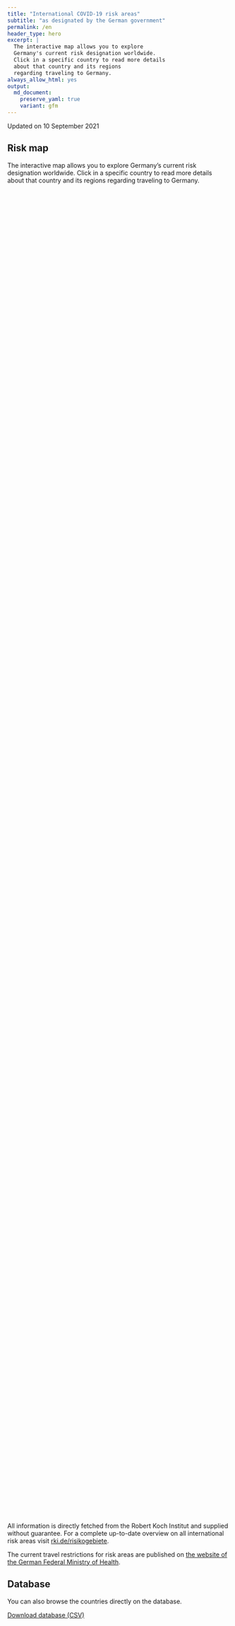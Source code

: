 ```yaml
---
title: "International COVID-19 risk areas"
subtitle: "as designated by the German government"
permalink: /en
header_type: hero
excerpt: |
  The interactive map allows you to explore
  Germany's current risk designation worldwide.
  Click in a specific country to read more details
  about that country and its regions
  regarding traveling to Germany.
always_allow_html: yes
output: 
  md_document:
    preserve_yaml: true
    variant: gfm
---
```


<!-- Modify _R/index_es.Rmd file instead -->

<p class="text-right font-weight-bold">

Updated on 10 September 2021

</p>

## Risk map

The interactive map allows you to explore Germany’s current risk
designation worldwide. Click in a specific country to read more details
about that country and its regions regarding traveling to Germany.

<div id="leaflet" class="leaflet html-widget" style="width:100%;height:75vh;">

</div>

<script src="https://corona-atlas.de/assets/data/locale_en.js"></script>

<script src="https://corona-atlas.de/assets/js/map.js"></script>

All information is directly fetched from the Robert Koch Institut and
supplied without guarantee. For a complete up-to-date overview on all
international risk areas visit
[rki.de/risikogebiete](https://rki.de/risikogebiete).

The current travel restrictions for risk areas are published on [the
website of the German Federal Ministry of
Health](https://www.bundesgesundheitsministerium.de/en/coronavirus/current-information-for-travellers).

## Database

You can also browse the countries directly on the database.

<div id="reactable" class="reactable html-widget" style="width:auto;height:auto;"></div>
<script type="application/json" data-for="reactable">{"x":{"tag":{"name":"Reactable","attribs":{"data":{"Country/Region":["Afghanistan","Angola","Albania","Andorra","United Arab Emirates","Argentina","Armenia","Antigua and Barbuda","Australia","Austria","Azerbaijan","Burundi","Belgium","Benin","Burkina Faso","Bangladesh","Bulgaria","Bahrain","Bahamas","Bosnia and Herzegovina","Belarus","Belize","Bolivia","Brazil","Barbados","Brunei","Bhutan","Botswana","Central African Republic","Canada","Switzerland","Chile","China","Cote D'Ivoire","Cameroon","Democratic Republic of The Congo","Congo","Colombia","Comoros","Cape Verde","Costa Rica","Cuba","Cyprus","Czechia","Germany","Djibouti","Dominica","Denmark","Dominican Republic","Algeria","Ecuador","Egypt","Eritrea","Spain","Estonia","Ethiopia","Finland","Fiji","France","Micronesia","Gabon","United Kingdom","Georgia","Ghana","Guinea","Gambia","Guinea-Bissau","Equatorial Guinea","Greece","Grenada","Guatemala","Guyana","Hong Kong","Honduras","Croatia","Haiti","Hungary","Indonesia","India","Ireland","Iran","Iraq","Iceland","Israel","Italy","Jamaica","Jordan","Japan","Kazakhstan","Kenya","Kyrgyzstan","Cambodia","Kiribati","Saint Kitts and Nevis","South Korea","Kuwait","Laos","Lebanon","Liberia","Libya","Saint Lucia","Liechtenstein","Sri Lanka","Lesotho","Lithuania","Luxembourg","Latvia","Morocco","Monaco","Moldova","Madagascar","Maldives","Mexico","Marshall Islands","North Macedonia","Mali","Malta","Myanmar/Burma","Montenegro","Mongolia","Mozambique","Mauritania","Mauritius","Malawi","Malaysia","Namibia","Niger","Nigeria","Nicaragua","Niue","Netherlands","Norway","Nepal","Nauru","New Zealand","Oman","Pakistan","Panama","Peru","Philippines","Palau","Papua New Guinea","Poland","North Korea","Portugal","Paraguay","Qatar","Romania","Russian Federation","Rwanda","Saudi Arabia","Sudan","Senegal","Singapore","Solomon Islands","Sierra Leone","El Salvador","San Marino","Somalia","Serbia","South Sudan","Sao Tome and Principe","Suriname","Slovakia","Slovenia","Sweden","Eswatini","Seychelles","Syria","Chad","Togo","Thailand","Tajikistan","Turkmenistan","Timor-Leste","Tonga","Trinidad and Tobago","Tunisia","Turkey","Tuvalu","United Republic of Tanzania","Uganda","Ukraine","Uruguay","United States","Uzbekistan","Vatican City","Saint Vincent and The Grenadines","Venezuela","Vietnam","Vanuatu","Samoa","Kosovo","Yemen","South Africa","Zambia","Zimbabwe"],"Risk level":["Not risk area","Not risk area","High risk area","Not risk area","Not risk area","Not risk area","Not risk area","Not risk area","Not risk area","Not risk area","High risk area","Not risk area","Not risk area","Not risk area","Not risk area","High risk area","Not risk area","Not risk area","Not risk area","High risk area","Not risk area","Not risk area","Not risk area","High risk area","Not risk area","Not risk area","Not risk area","High risk area","Not risk area","Not risk area","Not risk area","Not risk area","Not risk area","Not risk area","Not risk area","Not risk area","Not risk area","High risk area","Not risk area","Not risk area","High risk area","High risk area","High risk area","Not risk area",null,"Not risk area","High risk area","Not risk area","Not risk area","High risk area","Not risk area","High risk area","Not risk area","Not risk area","Not risk area","Not risk area","Not risk area","High risk area","High risk area","Not risk area","Not risk area","High risk area","High risk area","Not risk area","Not risk area","Not risk area","Not risk area","Not risk area","Not risk area","High risk area","High risk area","Not risk area","Not risk area","High risk area","Not risk area","High risk area","Not risk area","High risk area","High risk area","High risk area","High risk area","High risk area","Not risk area","High risk area","Not risk area","High risk area","Not risk area","High risk area","High risk area","High risk area","Not risk area","Not risk area","Not risk area","High risk area","Not risk area","Not risk area","Not risk area","Not risk area","Not risk area","High risk area","High risk area","Not risk area","High risk area","High risk area","Not risk area","Not risk area","Not risk area","High risk area","Not risk area","Not risk area","Not risk area","Not risk area","High risk area","Not risk area","High risk area","Not risk area","Not risk area","High risk area","High risk area","High risk area","High risk area","Not risk area","Not risk area","High risk area","High risk area","Not risk area","Not risk area","Not risk area","High risk area","Not risk area","High risk area","High risk area","High risk area","Not risk area","Not risk area","Not risk area","Not risk area","Not risk area","Not risk area","High risk area","Not risk area","High risk area","Not risk area","High risk area","High risk area","Not risk area","Not risk area","Not risk area","High risk area","Not risk area","Not risk area","High risk area","High risk area","Not risk area","Not risk area","Not risk area","Not risk area","Not risk area","Not risk area","High risk area","Not risk area","Not risk area","High risk area","Not risk area","Not risk area","Not risk area","High risk area","High risk area","High risk area","Not risk area","Not risk area","High risk area","High risk area","High risk area","Not risk area","Not risk area","High risk area","High risk area","High risk area","Not risk area","High risk area","Not risk area","Not risk area","Not risk area","High risk area","High risk area","Not risk area","Not risk area","Not risk area","High risk area","Not risk area","Not risk area","High risk area","Not risk area","High risk area","High risk area","High risk area"],"Details":[null,null,"since 05 Sep 2021",null,null,null,null,null,null,null,"since 05 Sep 2021",null,null,null,null,"since 08 Aug 2021",null,null,null,"since 12 Sep 2021",null,null,null,"since 22 Aug 2021",null,null,null,"since 01 Aug 2021",null,null,null,null,null,null,null,null,null,"since 24 Jan 2021",null,null,"since 09 May 2021","since 18 Jul 2021","since 11 Jul 2021",null,null,null,"since 22 Aug 2021",null,null,"since 08 Aug 2021",null,"since 24 Jan 2021",null,null,null,null,null,"since 11 Jul 2021","since 08 Aug 2021. The risk designation applies to the following regions: -French Guiana, since 15 Aug 2021; -French Polynesia, since 15 Aug 2021; -Guadeloupe, since 08 Aug 2021; -Martinique, since 08 Aug 2021; -Provence-Alpes-Côte d'Azur, since 08 Aug 2021; -St. Barthélemy, since 08 Aug 2021; -St. Martin, since 08 Aug 2021",null,null,"since 07 Jul 2021","since 25 Jul 2021",null,null,null,null,null,null,"since 12 Sep 2021","since 05 Sep 2021",null,null,"since 08 Aug 2021",null,"since 08 Aug 2021",null,"since 18 Jul 2021","since 07 Jul 2021","since 22 Aug 2021. The risk designation applies to the following regions: -Border, since 22 Aug 2021; -West, since 22 Aug 2021","since 24 Jan 2021","since 08 Aug 2021",null,"since 15 Aug 2021",null,"since 29 Aug 2021",null,"since 05 Sep 2021","since 08 Aug 2021","since 15 Aug 2021",null,null,null,"since 29 Aug 2021",null,null,null,null,null,"since 18 Jul 2021","since 29 Aug 2021",null,"since 05 Sep 2021","since 01 Aug 2021",null,null,null,"since 08 Aug 2021",null,null,null,null,"since 08 Aug 2021",null,"since 22 Aug 2021",null,null,"since 08 Aug 2021","since 15 Aug 2021","since 13 Jun 2021","since 01 Aug 2021",null,null,"since 01 Aug 2021","since 13 Jun 2021",null,null,null,"since 12 Sep 2021",null,"since 27 Jul 2021. The risk designation applies to the following regions: -Aruba, since 27 Jul 2021; -Bonaire, since 27 Jul 2021; -Curaçao, since 27 Jul 2021; -Saba, since 27 Jul 2021; -Sint Eustatius, since 27 Jul 2021; -Sint Maarten, since 27 Jul 2021","since 12 Sep 2021. The risk designation applies to the following regions: -Oslo, since 12 Sep 2021; -Viken, since 12 Sep 2021","since 07 Jul 2021",null,null,null,null,null,null,"since 08 Aug 2021",null,"since 08 Aug 2021",null,"since 08 Aug 2021","since 07 Jul 2021. The risk designation applies to the following regions: -Algarve, since 07 Jul 2021",null,null,null,"since 07 Jul 2021",null,null,"since 31 Jan 2021","since 08 Aug 2021",null,null,null,null,null,null,"since 05 Sep 2021",null,null,"since 23 May 2021",null,null,null,"since 01 Aug 2021","since 14 Feb 2021","since 31 Jan 2021",null,null,"since 08 Aug 2021","since 08 Aug 2021","since 08 Aug 2021",null,null,"since 08 Aug 2021","since 25 Apr 2021","since 17 Aug 2021",null,"since 14 Mar 2021",null,null,null,"since 15 Aug 2021","since 08 Aug 2021",null,null,null,"since 15 Aug 2021",null,null,"since 22 Aug 2021",null,"since 01 Aug 2021","since 01 Aug 2021","since 01 Aug 2021"]},"columns":[{"accessor":"Country/Region","name":"Country/Region","type":"character"},{"accessor":"Risk level","name":"Risk level","type":"character"},{"accessor":"Details","name":"Details","type":"character"}],"filterable":true,"searchable":true,"defaultPageSize":10,"showPageSizeOptions":true,"pageSizeOptions":[10,25,50,100],"paginationType":"jump","showPageInfo":true,"minRows":1,"striped":true,"dataKey":"1ba1bd2a7b76afa01ab48ea5c0e1fd43","key":"1ba1bd2a7b76afa01ab48ea5c0e1fd43"},"children":[]},"class":"reactR_markup"},"evals":[],"jsHooks":[]}</script>

<p class="text-center my-5">

<a href="assets/dist/db_countries_risk_en.csv" class="btn btn-primary">Download
database (CSV)</a>

</p>
